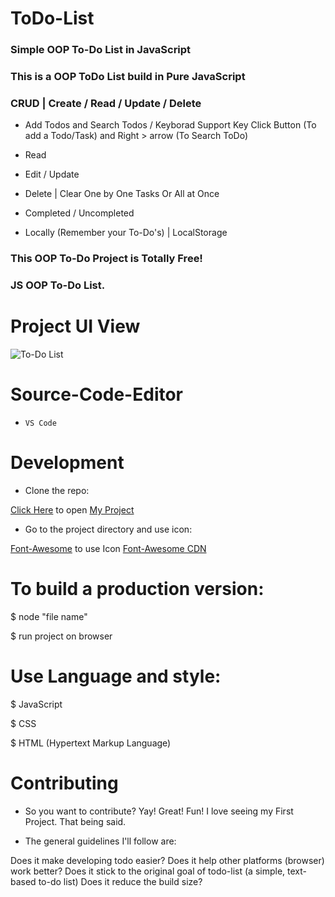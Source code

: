 # ToDo-List

### Simple OOP To-Do List in JavaScript

### This is a OOP ToDo List build in Pure JavaScript

### CRUD | Create / Read / Update / Delete

- Add Todos and Search Todos / Keyborad Support Key Click Button (To add a Todo/Task) and Right > arrow (To Search ToDo)

- Read

- Edit / Update

- Delete | Clear One by One Tasks Or All at Once

- Completed / Uncompleted

- Locally (Remember your To-Do's) | LocalStorage

### This OOP To-Do Project is Totally Free!

### JS OOP To-Do List.

# Project UI View

![To-Do List](https://user-images.githubusercontent.com/113832827/235463529-cdf3c5fe-8da3-4e63-8c75-eeebf156c32d.jpg)

# Source-Code-Editor

-  `VS Code`

# Development

- Clone the repo:

[Click Here](https://charlie829030.github.io/ToDo-List/) to open [My Project](https://charlie829030.github.io/ToDo-List/)

- Go to the project directory and use icon:

[Font-Awesome](https://fontawesome.com/) to use Icon
[Font-Awesome CDN](https://cdnjs.com/libraries/font-awesome)

# To build a production version:

$ node "file name"

$ run project on browser

# Use Language and style:

$ JavaScript

$ CSS

$ HTML (Hypertext Markup Language) 

# Contributing

- So you want to contribute? Yay! Great! Fun! I love seeing my First Project. That being said.

 - The general guidelines I'll follow are:

Does it make developing todo easier?
Does it help other platforms (browser) work better?
Does it stick to the original goal of todo-list (a simple, text-based to-do list)
Does it reduce the build size?




